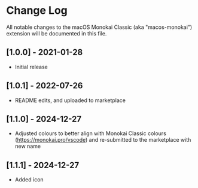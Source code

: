 # Change Log

All notable changes to the macOS Monokai Classic (aka "macos-monokai") extension will be documented in this file.

## [1.0.0] - 2021-01-28
- Initial release

## [1.0.1] - 2022-07-26
- README edits, and uploaded to marketplace

## [1.1.0] - 2024-12-27
- Adjusted colours to better align with Monokai Classic colours (https://monokai.pro/vscode) and re-submitted to the marketplace with new name

## [1.1.1] - 2024-12-27
- Added icon